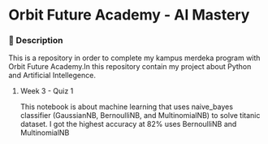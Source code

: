 # Orbit Future Academy - AI Mastery

### :notebook_with_decorative_cover: Description
This is a repository in order to complete my kampus merdeka program with Orbit Future Academy.In this repository contain my project about Python and Artificial Intellegence.

1. Week 3 - Quiz 1

    This notebook is about machine learning that uses naive_bayes classifier (GaussianNB, BernoulliNB, and MultinomialNB) to solve titanic dataset. I got the highest accuracy at 82% uses BernoulliNB and MultinomialNB

